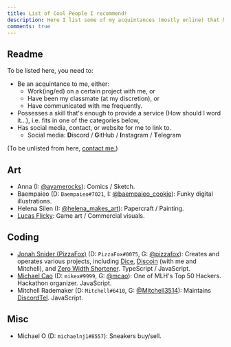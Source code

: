 ```yaml
---
title: List of Cool People I recommend!
description: Here I list some of my acquintances (mostly online) that have demonstrated certain skills. You can treat this page as "people I would provide a reference for".
comments: true
---
```


## Readme

To be listed here, you need to:

* Be an acquintance to me, either:
  * Work(ing/ed) on a certain project with me, or
  * Have been my classmate (at my discretion), or
  * Have communicated with me frequently.
* Possesses a skill that's enough to provide a service (How should I word it...), i.e. fits in one of the categories below,
* Has social media, contact, or website for me to link to.
  * Social media: **D**iscord / **G**itHub / **I**nstagram / **T**elegram

(To be unlisted from here, [contact me.](./contact))

## Art
* Anna (I: [@ayamerocks](https://instagram.com/ayamerocks)): Comics / Sketch.
* Baempaieo (D: `Baempaieo#7021`, I: [@baempaieo_cookie](https://instagram.com/baempaieo_cookie)): Funky digital illustrations.
* Helena Silen (I: [@helena_makes_art](https://instagram.com/helena_makes_art)): Papercraft / Painting.
* [Lucas Flicky](http://lucasflicky.com/): Game art / Commercial visuals.

## Coding
* [Jonah Snider (PizzaFox)](https://jonah.pw) (D: `PizzaFox#0075`, G: [@pizzafox](https://github.com/pizzafox)): Creates and operates various projects, including [Dice](https://dice.js.org), [Discoin](https://dash.discoin.zws.im) (with me and Mitchell), and [Zero Width Shortener](https://zws.im). TypeScript / JavaScript.
* [Michael Cao](https://mikecao.me/) (D: `mikex#9999`, G: [@mcao](https://github.com/mcao)): One of MLH's Top 50 Hackers. Hackathon organizer. JavaScript.
* Mitchell Rademaker (D: `Mitchell#6410`, G: [@Mitchell3514](https://github.com/Mitchell3514)): Maintains [DiscordTel](https://discordtel.austinhuang.me). JavaScript.

## Misc
* Michael O (D: `michaelnj1#8557`): Sneakers buy/sell.

